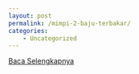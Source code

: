 ```yaml
---
layout: post
permalink: /mimpi-2-baju-terbakar/
categories:
    - Uncategorized
---
```


[Baca Selengkapnya](/04)